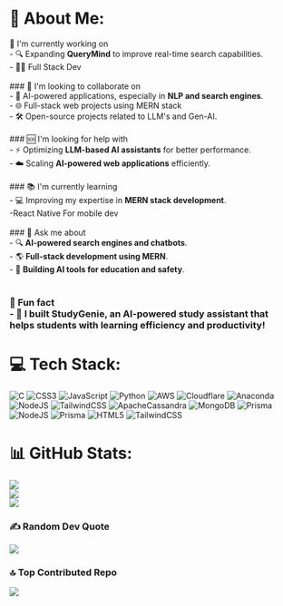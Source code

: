 # 💫 About Me:
🚀 I'm currently working on  <br>- 🔍 Expanding **QueryMind** to improve real-time search capabilities.  <br>- 👩‍💻 Full Stack Dev<br><br>### 🤝 I'm looking to collaborate on  <br>- 🤖 AI-powered applications, especially in **NLP and search engines**.  <br>- 🌐 Full-stack web projects using MERN stack <br>- 🛠 Open-source projects related to LLM's and Gen-AI.  <br><br>### 🆘 I'm looking for help with  <br>- ⚡ Optimizing **LLM-based AI assistants** for better performance.  <br>- ☁️ Scaling **AI-powered web applications** efficiently.  <br><br>### 📚 I'm currently learning  <br>- 💻 Improving my expertise in **MERN stack development**.  <br>-React Native For mobile dev<br><br>### 💬 Ask me about  <br>- 🔍 **AI-powered search engines and chatbots**.  <br>- 🌎 **Full-stack development using MERN**.  <br>- 📖 **Building AI tools for education and safety**.  <br><br>
### 🎉 Fun fact  <br>- 🚀 I built **StudyGenie**, an AI-powered study assistant that helps students with learning efficiency and productivity!  <br>


# 💻 Tech Stack:
![C](https://img.shields.io/badge/c-%2300599C.svg?style=for-the-badge&logo=c&logoColor=white) ![CSS3](https://img.shields.io/badge/css3-%231572B6.svg?style=for-the-badge&logo=css3&logoColor=white) ![JavaScript](https://img.shields.io/badge/javascript-%23323330.svg?style=for-the-badge&logo=javascript&logoColor=%23F7DF1E) ![Python](https://img.shields.io/badge/python-3670A0?style=for-the-badge&logo=python&logoColor=ffdd54) ![AWS](https://img.shields.io/badge/AWS-%23FF9900.svg?style=for-the-badge&logo=amazon-aws&logoColor=white) ![Cloudflare](https://img.shields.io/badge/Cloudflare-F38020?style=for-the-badge&logo=Cloudflare&logoColor=white) ![Anaconda](https://img.shields.io/badge/Anaconda-%2344A833.svg?style=for-the-badge&logo=anaconda&logoColor=white) ![NodeJS](https://img.shields.io/badge/node.js-6DA55F?style=for-the-badge&logo=node.js&logoColor=white) ![TailwindCSS](https://img.shields.io/badge/tailwindcss-%2338B2AC.svg?style=for-the-badge&logo=tailwind-css&logoColor=white) ![ApacheCassandra](https://img.shields.io/badge/cassandra-%231287B1.svg?style=for-the-badge&logo=apache-cassandra&logoColor=white) ![MongoDB](https://img.shields.io/badge/MongoDB-%234ea94b.svg?style=for-the-badge&logo=mongodb&logoColor=white) ![Prisma](https://img.shields.io/badge/Prisma-3982CE?style=for-the-badge&logo=Prisma&logoColor=white) ![NodeJS](https://img.shields.io/badge/node.js-6DA55F?style=for-the-badge&logo=node.js&logoColor=white) ![Prisma](https://img.shields.io/badge/Prisma-3982CE?style=for-the-badge&logo=Prisma&logoColor=white) ![HTML5](https://img.shields.io/badge/html5-%23E34F26.svg?style=for-the-badge&logo=html5&logoColor=white) ![TailwindCSS](https://img.shields.io/badge/tailwindcss-%2338B2AC.svg?style=for-the-badge&logo=tailwind-css&logoColor=white)
# 📊 GitHub Stats:
![](https://github-readme-stats.vercel.app/api?username=Aryaman653&theme=dark&hide_border=false&include_all_commits=false&count_private=false)<br/>
![](https://github-readme-streak-stats.herokuapp.com/?user=Aryaman653&theme=dark&hide_border=false)<br/>
![](https://github-readme-stats.vercel.app/api/top-langs/?username=Aryaman653&theme=dark&hide_border=false&include_all_commits=false&count_private=false&layout=compact)

### ✍️ Random Dev Quote
![](https://quotes-github-readme.vercel.app/api?type=horizontal&theme=radical)

### 🔝 Top Contributed Repo
![](https://github-contributor-stats.vercel.app/api?username=Aryaman653&limit=5&theme=dark&combine_all_yearly_contributions=true)

<!-- Proudly created with GPRM ( https://gprm.itsvg.in ) -->
